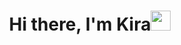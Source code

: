 <h1 align="center">Hi there, I'm Kira<img src="https://github.com/blackcater/blackcater/raw/main/images/Hi.gif" height="32"/></h1>

